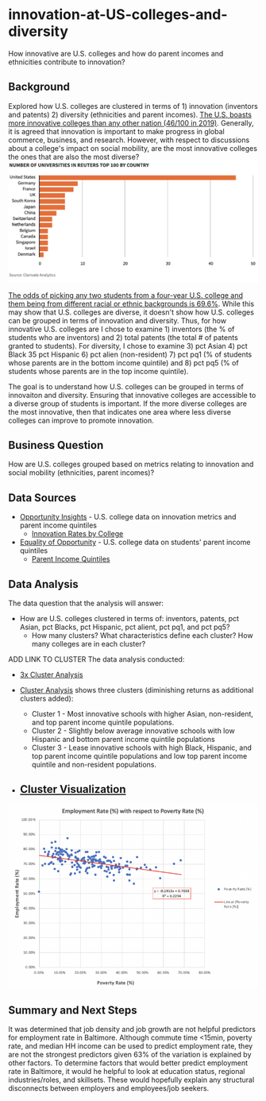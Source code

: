 # innovation-at-US-colleges-and-diversity
How innovative are U.S. colleges and how do parent incomes and ethnicities contribute to innovation? 
## Background
Explored how U.S. colleges are clustered in terms of 1) innovation (inventors and patents) 2) diversity (ethnicities and parent incomes). [The U.S. boasts more innovative colleges than any other nation (46/100 in 2019)](https://www.forbes.com/sites/dereknewton/2019/10/28/american-universities-still-lead-the-world-in-innovation-impact/#13e946986c98). Generally, it is agreed that innovation is important to make progress in global commerce, business, and research. However, with respect to discussions about a college's impact on social mobility, are the most innovative colleges the ones that are also the most diverse? 
![alt text](https://github.com/matthewprk/innovation-at-US-colleges-/blob/main/Most%20Innovative%20Colleges%202019.png)

[The odds of picking any two students from a four-year U.S. college and them being from different racial or ethnic backgrounds is 69.6%](https://www.usatoday.com/story/money/2020/02/13/these-colleges-have-the-most-diverse-student-bodies/41152233/). While this may show that U.S. colleges are diverse, it doesn't show how U.S. colleges can be grouped in terms of innovation and diversity. Thus, for how innovative U.S. colleges are I chose to examine 1) inventors (the % of students who are inventors) and 2) total patents (the total # of patents granted to students). For diversity, I chose to examine 3) pct Asian 4) pct Black 35 pct Hispanic 6) pct alien (non-resident) 7) pct pq1 (% of students whose parents are in the bottom income quintile) and 8) pct pq5 (% of students whose parents are in the top income quintile). 

The goal is to understand how U.S. colleges can be grouped in terms of innovaiton and diversity. Ensuring that innovative colleges are accessible to a diverse group of students is important. If the more diverse colleges are the most innovative, then that indicates one area where less diverse colleges can improve to promote innovation.
 
## Business Question
How are U.S. colleges grouped based on metrics relating to innovation and social mobility (ethnicities, parent incomes)?

## Data Sources
- [Opportunity Insights](https://opportunityinsights.org/data/?geographic_level=100&topic=105&paper_id=0#resource-listing) - U.S. college data on innovation metrics and parent income quintiles
  - [Innovation Rates by College](https://github.com/matthewprk/innovation-at-US-colleges-/blob/main/Innovation%20Rates%20by%20College.csv)
- [Equality of Opportunity](http://www.equality-of-opportunity.org/data/college/Codebook%20MRC%20Table%2010.pdf) - U.S. college data on students' parent income quintiles
  - [Parent Income Quintiles](https://github.com/matthewprk/innovation-at-US-colleges-/blob/main/equalityofopportunity.xlsx)

## Data Analysis
The data question that the analysis will answer:
- How are U.S. colleges clustered in terms of: inventors, patents, pct Asian, pct Blacks, pct Hispanic, pct alient, pct pq1, and pct pq5?
  - How many clusters? What characteristics define each cluster? How many colleges are in each cluster?

ADD LINK TO CLUSTER
The data analysis conducted:
- [3x Cluster Analysis](https://github.com/matthewprk/innovation-at-US-colleges-/blob/main/Cluster%20Analysis%20Table.png)
- [Cluster Analysis]() shows three clusters (diminishing returns as additional clusters added): 
  - Cluster 1 - Most innovative schools with higher Asian, non-resident, and top parent income quintile populations. 
  - Cluster 2 - Slightly below average innovative schools with low Hispanic and bottom parent income quintile populations
  - Cluster 3 - Lease innovative schools with high Black, Hispanic, and top parent income quintile populations and low top parent income quintile and non-resident populations. 
  
- [Cluster Visualization]()
  - 
![alt text](https://github.com/matthewprk/baltimore-city-employment-rate-2015/blob/master/linreg_povertyrate.png)
## Summary and Next Steps
It was determined that job density and job growth are not helpful predictors for employment rate in Baltimore. Although commute time <15min, poverty rate, and median HH income can be used to predict employment rate, they are not the strongest predictors given 63% of the variation is explained by other factors. To determine factors that would better predict employment rate in Baltimore, it would he helpful to look at education status, regional industries/roles, and skillsets. These would hopefully explain any structural disconnects between employers and employees/job seekers. 
